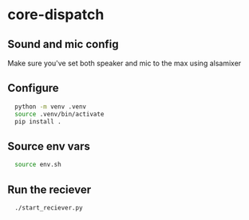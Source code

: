 # core-dispatch

## Sound and mic config

Make sure you've set both speaker and mic to the max using alsamixer

## Configure
```bash
  python -m venv .venv
  source .venv/bin/activate
  pip install .
```

## Source env vars
```bash
  source env.sh
```

## Run the reciever
```bash
  ./start_reciever.py
```
